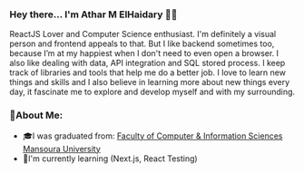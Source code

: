 ### Hey there... I'm Athar M ElHaidary 👩‍💻

<!--
**asar17/asar17** is a ✨ _special_ ✨ repository because its `README.md` (this file) appears on your GitHub profile.

Here are some ideas to get you started: 
 
--> ReactJS Lover and Computer Science enthusiast. I'm definitely a visual person and frontend appeals to that. But I like backend sometimes too, because I’m at my happiest when I don't need to even open a browser. I also like dealing with data, API integration and SQL stored process. I keep track of libraries and tools that help me do a better job. I love to learn new things and skills and I also believe in learning more about new things every day, it fascinate me to explore and develop myself and with my surrounding.
### 💫About Me:
<ins></ins>
* 🎓I was graduated from: [Faculty of Computer & Information Sciences Mansoura University](https://www.facebook.com/fcismans?mibextid=LQQJ4d)
* 🌱I'm currently learning (Next.js, React Testing)
